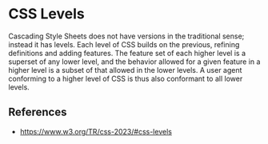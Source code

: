 # CSS Levels

Cascading Style Sheets does not have versions in the traditional sense; instead it has levels. Each level of CSS builds on the previous, refining definitions and adding features. The feature set of each higher level is a superset of any lower level, and the behavior allowed for a given feature in a higher level is a subset of that allowed in the lower levels. A user agent conforming to a higher level of CSS is thus also conformant to all lower levels.

## References

- https://www.w3.org/TR/css-2023/#css-levels
